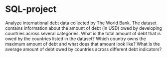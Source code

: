 # SQL-project
Analyze international debt data collected by The World Bank.
The dataset contains information about the amount of debt (in USD) owed by developing countries across several categories.
What is the total amount of debt that is owed by the countries listed in the dataset?
Which country owns the maximum amount of debt and what does that amount look like?
What is the average amount of debt owed by countries across different debt indicators?
